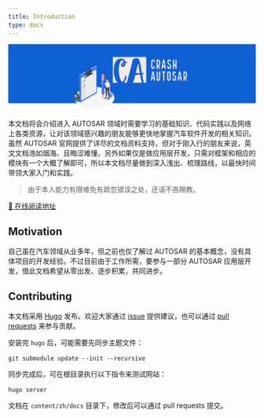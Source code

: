 ```yaml
---
title: Introduction
type: docs
---
```


![](/welcome.png)

本文档将会介绍进入 AUTOSAR 领域时需要学习的基础知识、代码实践以及网络上各类资源，让对该领域感兴趣的朋友能够更快地掌握汽车软件开发的相关知识。虽然 AUTOSAR 官网提供了详尽的文档资料支持，但对于刚入行的朋友来说，英文文档浩如烟海、且晦涩难懂，另外如果仅是做应用层开发，只需对框架和相应的模块有一个大概了解即可，所以本文档尽量做到深入浅出、梳理路线，以最快时间带领大家入门和实践。

>由于本人能力有限难免有疏忽错误之处，还请不吝赐教。

[📖 在线阅读地址](https://autosar.kohsruhe.com/)

## Motivation

自己虽在汽车领域从业多年，但之前也仅了解过 AUTOSAR 的基本概念，没有具体项目的开发经验。不过目前由于工作所需，要参与一部分 AUTOSAR 应用层开发，借此文档希望从零出发、逐步积累，共同进步。

## Contributing

本文档采用 [Hugo](https://gohugo.io/) 发布。欢迎大家通过 [issue](https://github.com/leehyon/crash-autosar/issues) 提供建议，也可以通过 [pull requests](https://github.com/leehyon/crash-autosar/pulls) 来参与贡献。

安装完 `hugo` 后，可能需要先同步主题文件：

```shell
git submodule update --init --recursive
```

同步完成后，可在根目录执行以下指令来测试网站：

```shell
hugo server
```

文档在 `content/zh/docs` 目录下，修改后可以通过 pull requests 提交。